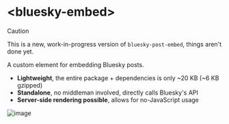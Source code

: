 # &lt;bluesky-embed>

> [!CAUTION]  
> This is a new, work-in-progress version of `bluesky-post-embed`, things aren't done yet.

A custom element for embedding Bluesky posts.

- **Lightweight**, the entire package + dependencies is only ~20 KB (~6 KB gzipped)
- **Standalone**, no middleman involved, directly calls Bluesky's API
- **Server-side rendering possible**, allows for no-JavaScript usage

![image](https://github.com/user-attachments/assets/fbe19e25-bcc8-4fd5-ac9d-568badbbb238)
